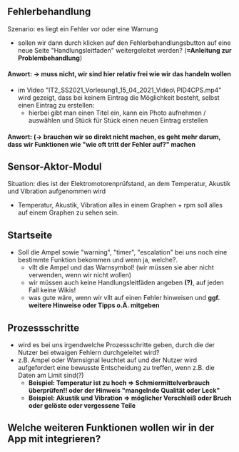 ## Fehlerbehandlung
Szenario: es liegt ein Fehler vor oder eine Warnung
- sollen wir dann durch klicken auf den Fehlerbehandlungsbutton auf eine neue Seite "Handlungsleitfaden" weitergeleitet werden? (**=Anleitung zur Problembehandlung**)
#### Anwort:  -> muss nicht, wir sind hier relativ frei wie wir das handeln wollen
- im Video "IT2_SS2021_Vorlesung1_15_04_2021_Video\ PID4CPS.mp4" wird gezeigt, dass bei keinem Eintrag die Möglichkeit besteht, selbst einen Eintrag zu erstellen:
  - hierbei gibt man einen Titel ein, kann ein Photo aufnehmen / auswählen und Stück für Stück einen neuen Eintrag erstellen 
#### Anwort: (-> brauchen wir so direkt nicht machen, es geht mehr darum, dass wir Funktionen wie "wie oft tritt der Fehler auf?" machen

## Sensor-Aktor-Modul
Situation: dies ist der Elektromotorenprüfstand, an dem Temperatur, Akustik und Vibration aufgenommen wird
- Temperatur, Akustik, Vibration alles in einem Graphen + rpm soll alles auf einem Graphen zu sehen sein.

## Startseite
- Soll die Ampel sowie "warning", "timer", "escalation" bei uns noch eine bestimmte Funktion bekommen und wenn ja, welche?.
  - vllt die Ampel und das Warnsymbol! (wir müssen sie aber nicht verwenden, wenn wir nicht wollen)
  - wir müssen auch keine Handlungsleitfäden angeben **(?)**, auf jeden Fall keine Wikis!
  - was gute wäre, wenn wir vllt auf einen Fehler hinweisen und **ggf. weitere Hinweise oder Tipps o.Ä. mitgeben**

## Prozessschritte
- wird es bei uns irgendwelche Prozessschritte geben, durch die der Nutzer bei etwaigen Fehlern durchgeleitet wird?
- z.B. Ampel oder Warnsignal leuchtet auf und der Nutzer wird aufgefordert eine bewusste Entscheidung zu treffen, wenn z.B. die Daten am Limit sind(?)
  - **Beispiel: Temperatur ist zu hoch => Schmiermittelverbrauch überprüfen!! oder der Hinweis "mangelnde Qualität oder Leck"**
  - **Beispiel: Akustik und Vibration => möglicher Verschleiß oder Bruch oder gelöste oder vergessene Teile**

## Welche weiteren Funktionen wollen wir in der App mit integrieren?
